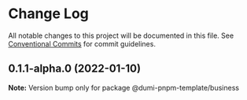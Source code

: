 # Change Log

All notable changes to this project will be documented in this file.
See [Conventional Commits](https://conventionalcommits.org) for commit guidelines.

## 0.1.1-alpha.0 (2022-01-10)

**Note:** Version bump only for package @dumi-pnpm-template/business
